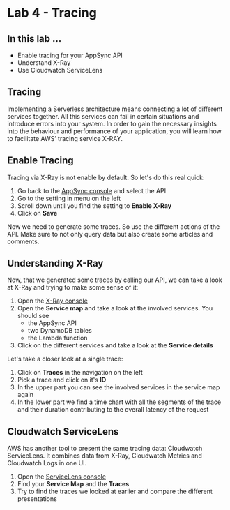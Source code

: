 # Lab 4 - Tracing

## In this lab …

* Enable tracing for your AppSync API
* Understand X-Ray
* Use Cloudwatch ServiceLens

## Tracing

Implementing a Serverless architecture means connecting a lot of different services together. 
All this services can fail in certain situations and introduce errors into your system. 
In order to gain the necessary insights into the behaviour and performance of your application, 
you will learn how to facilitate AWS’ tracing service X-RAY.


## Enable Tracing

Tracing via X-Ray is not enable by default. So let's do this real quick:

1. Go back to the [AppSync console](console.aws.amazon.com/appsync) and select the API
1. Go to the setting in menu on the left
1. Scroll down until you find the setting to **Enable X-Ray**
1. Click on **Save**

Now we need to generate some traces. So use the different actions of the API. 
Make sure to not only query data but also create some articles and comments.

## Understanding X-Ray

Now, that we generated some traces by calling our API, we can take a look at X-Ray and trying to make some sense of it:

1. Open the [X-Ray console](https://console.aws.amazon.com/xray/home)
1. Open the **Service map** and take a look at the involved services. You should see 
    - the AppSync API
    - two DynamoDB tables
    - the Lambda function
1. Click on the different services and take a look at the **Service details**

Let's take a closer look at a single trace: 

1. Click on **Traces** in the navigation on the left
1. Pick a trace and click on it's **ID**
1. In the upper part you can see the involved services in the service map again
1. In the lower part we find a time chart with all the segments of the trace and their duration contributing to the overall latency of the request

## Cloudwatch ServiceLens

AWS has another tool to present the same tracing data: Cloudwatch ServiceLens. 
It combines data from X-Ray, Cloudwatch Metrics and Cloudwatch Logs in one UI.

1. Open the [ServiceLens console](https://console.aws.amazon.com/cloudwatch/home?region=eu-central-1#servicelens:)
1. Find your **Service Map** and the **Traces**
1. Try to find the traces we looked at earlier and compare the different presentations  
